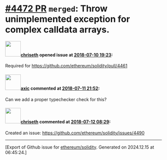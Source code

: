 # [\#4472 PR](https://github.com/ethereum/solidity/pull/4472) `merged`: Throw unimplemented exception for complex calldata arrays.

#### <img src="https://avatars.githubusercontent.com/u/9073706?v=4" width="50">[chriseth](https://github.com/chriseth) opened issue at [2018-07-10 19:23](https://github.com/ethereum/solidity/pull/4472):

Required for https://github.com/ethereum/solidity/pull/4461

#### <img src="https://avatars.githubusercontent.com/u/20340?v=4" width="50">[axic](https://github.com/axic) commented at [2018-07-11 21:52](https://github.com/ethereum/solidity/pull/4472#issuecomment-404322538):

Can we add a proper typechecker check for this?

#### <img src="https://avatars.githubusercontent.com/u/9073706?v=4" width="50">[chriseth](https://github.com/chriseth) commented at [2018-07-12 08:29](https://github.com/ethereum/solidity/pull/4472#issuecomment-404432895):

Created an issue: https://github.com/ethereum/solidity/issues/4490


-------------------------------------------------------------------------------



[Export of Github issue for [ethereum/solidity](https://github.com/ethereum/solidity). Generated on 2024.12.15 at 06:45:24.]
